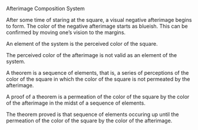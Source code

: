 
 
Afterimage Composition System

After some time of staring at the square, a visual negative afterimage begins to form. The color of the negative afterimage starts as blueish. This can be confirmed by moving one’s vision to the margins.  

An element of the system is the perceived color of the square. 

The perceived color of the afterimage is not valid as an element of the system. 

A theorem is a sequence of elements, that is, a series of perceptions of the color of the square in which the color of the square is not permeated by the afterimage. 

A proof of a theorem is a permeation of the color of the square by the color of the afterimage in the midst of a sequence of elements.

The theorem proved is that sequence of elements occuring up until the permeation of the color of the square by the color of the afterimage.




